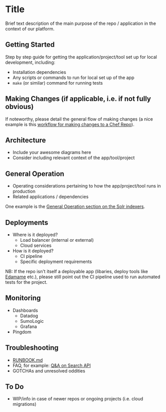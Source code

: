 # Title

Brief text description of the main purpose of the repo / application in the context of our platform.

## Getting Started

Step by step guide for getting the application/project/tool set up for local development, including:

- Installation dependencies
- Any scripts or commands to run for local set up of the app
- `make` (or similar) command for running tests

## Making Changes (if applicable, i.e. if not fully obvious)

If noteworthy, please detail the general flow of making changes (a nice example is this [workflow for making changes to a Chef Repo](https://github.com/7digital/chef-repo-disco#common-windows-dev-workflow)).

## Architecture

- Include your awesome diagrams here
- Consider including relevant context of the app/tool/project

## General Operation

- Operating considerations pertaining to how the app/project/tool runs in production
- Related applications / dependencies

One example is the [General Operation section on the Solr indexers](https://github.com/7digital/solr-indexer-console#general-operation).

## Deployments

- Where is it deployed?
  - Load balancer (internal or external)
  - Cloud services
- How is it deployed?
  - CI pipeline
  - Specific deployment requirements

NB: If the repo isn't itself a deployable app (libaries, deploy tools like [Edamame](https://github.com/7digital/edamame) etc.), please still point out the CI pipeline used to run automated tests for the project.

## Monitoring

- Dashboards
  - Datadog
  - SumoLogic
  - Grafana
- Pingdom

## Troubleshooting

- [RUNBOOK.md](https://github.com/7digital/readme-template/blob/master/RUNBOOK.md)
- FAQ, for example: [Q&A on Search API](https://github.com/7digital/search-api#troubleshooting)
- GOTCHAs and unresolved oddities

## To Do

- WIP/info in case of newer repos or ongoing projects (i.e. cloud migrations)
